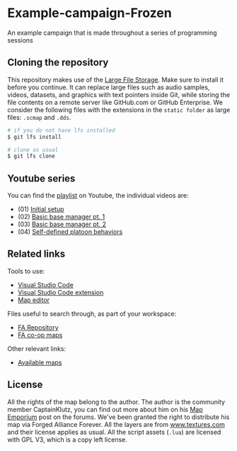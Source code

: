 
# Example-campaign-Frozen

An example campaign that is made throughout a series of programming sessions

## Cloning the repository

This repository makes use of the [Large File Storage](https://git-lfs.github.com/). Make sure to install it before you continue. It can replace large files such as audio samples, videos, datasets, and graphics with text pointers inside Git, while storing the file contents on a remote server like GitHub.com or GitHub Enterprise. We consider the following files with the extensions in the `static folder` as large files: `.scmap` and `.dds`.

```bash
# if you do not have lfs installed
$ git lfs install

# clone as usual
$ git lfs clone
```

## Youtube series

You can find the [playlist](https://www.youtube.com/playlist?list=PL0nxuIUIjpFtCS0KGsZ_JsLB1Q8NP7EdT) on Youtube, the individual videos are:

- (01) [Initial setup](https://www.youtube.com/watch?v=X3n8yfFDBD8)
- (02) [Basic base manager pt. 1](https://www.youtube.com/watch?v=QWdam67_KRA)
- (03) [Basic base manager pt. 2](https://www.youtube.com/watch?v=ogJ8U0senhI)
- (04) [Self-defined platoon behaviors](https://www.youtube.com/watch?v=JZzZ3vkmzZg)

## Related links

Tools to use:

- [Visual Studio Code](https://code.visualstudio.com/)
- [Visual Studio Code extension](https://github.com/FAForever/fa-lua-vscode-extension/releases)
- [Map editor](https://github.com/ozonexo3/FAForeverMapEditor/releases)

Files useful to search through, as part of your workspace:

- [FA Repository](https://github.com/FAForever/fa)
- [FA co-op maps](https://github.com/FAForever/faf-coop-maps)

Other relevant links:

- [Available maps](https://wiki.faforever.com/en/map-development/campaign-ready-maps)

## License

All the rights of the map belong to the author. The author is the community member CaptainKlutz, you can find out more about him on his [Map Emporium](https://forum.faforever.com/topic/2270/klutz-s-map-emporium) post on the forums. We've been granted the right to distribute his map via Forged Alliance Forever. All the layers are from www.textures.com and their license applies as usual. All the script assets (`.lua`) are licensed with GPL V3, which is a copy left license.
